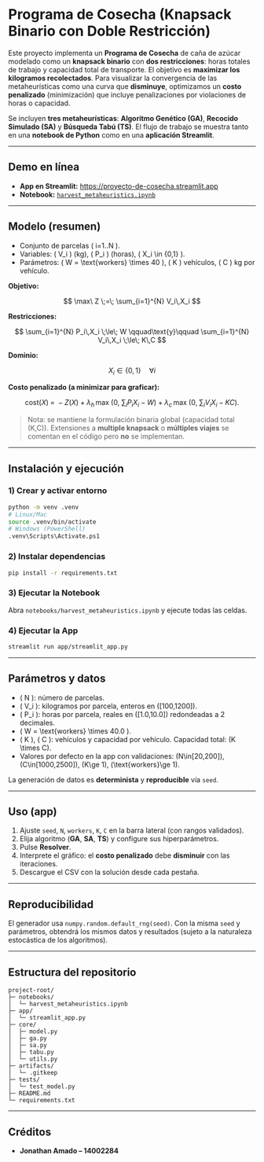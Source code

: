 # Programa de Cosecha (Knapsack Binario con Doble Restricción)

Este proyecto implementa un **Programa de Cosecha** de caña de azúcar modelado como un **knapsack binario** con **dos restricciones**: horas totales de trabajo y capacidad total de transporte. El objetivo es **maximizar los kilogramos recolectados**. Para visualizar la convergencia de las metaheurísticas como una curva que **disminuye**, optimizamos un **costo penalizado** (minimización) que incluye penalizaciones por violaciones de horas o capacidad.

Se incluyen **tres metaheurísticas**: **Algoritmo Genético (GA)**, **Recocido Simulado (SA)** y **Búsqueda Tabú (TS)**. El flujo de trabajo se muestra tanto en una **notebook de Python** como en una **aplicación Streamlit**.

---

## Demo en línea
- **App en Streamlit:** https://proyecto-de-cosecha.streamlit.app
- **Notebook:** [`harvest_metaheuristics.ipynb`](./notebooks/harvest_metaheuristics.ipynb)

---

## Modelo (resumen)

- Conjunto de parcelas \( i=1..N \).
- Variables: \( V_i \) (kg), \( P_i \) (horas), \( X_i \in \{0,1\} \).
- Parámetros: \( W = \text{workers} \times 40 \), \( K \) vehículos, \( C \) kg por vehículo.

**Objetivo:**

$$
\max\ Z \;=\; \sum_{i=1}^{N} V_i\,X_i
$$

**Restricciones:**

$$
\sum_{i=1}^{N} P_i\,X_i \;\le\; W
\qquad\text{y}\qquad
\sum_{i=1}^{N} V_i\,X_i \;\le\; K\,C
$$

**Dominio:**

$$
X_i \in \{0,1\}\quad \forall i
$$

**Costo penalizado (a minimizar para graficar):**

$$
\text{cost}(X) \;=\; -Z(X)\;+\;\lambda_h\,\max\!\Big(0,\ \textstyle\sum_i P_i X_i - W\Big)\;+\;\lambda_c\,\max\!\Big(0,\ \textstyle\sum_i V_i X_i - K C\Big).
$$

> Nota: se mantiene la formulación binaria global (capacidad total \(K\,C\)). Extensiones a **multiple knapsack** o **múltiples viajes** se comentan en el código pero **no** se implementan.

---

## Instalación y ejecución

### 1) Crear y activar entorno
```bash
python -m venv .venv
# Linux/Mac
source .venv/bin/activate
# Windows (PowerShell)
.venv\Scripts\Activate.ps1
```

### 2) Instalar dependencias
```bash
pip install -r requirements.txt
```

### 3) Ejecutar la Notebook
Abra `notebooks/harvest_metaheuristics.ipynb` y ejecute todas las celdas.

### 4) Ejecutar la App
```bash
streamlit run app/streamlit_app.py
```

---

## Parámetros y datos
- \( N \): número de parcelas.
- \( V_i \): kilogramos por parcela, enteros en \([100,1200]\).
- \( P_i \): horas por parcela, reales en \([1.0,10.0]\) redondeadas a 2 decimales.
- \( W = \text{workers} \times 40.0 \).
- \( K \), \( C \): vehículos y capacidad por vehículo. Capacidad total: \(K \times C\).
- Valores por defecto en la app con validaciones: \(N\in[20,200]\), \(C\in[1000,2500]\), \(K\ge 1\), \(\text{workers}\ge 1\).

La generación de datos es **determinista** y **reproducible** vía `seed`.

---

## Uso (app)
1. Ajuste `seed`, `N`, `workers`, `K`, `C` en la barra lateral (con rangos validados).
2. Elija algoritmo (**GA**, **SA**, **TS**) y configure sus hiperparámetros.
3. Pulse **Resolver**.
4. Interprete el gráfico: el **costo penalizado** debe **disminuir** con las iteraciones.
5. Descargue el CSV con la solución desde cada pestaña.

---

## Reproducibilidad
El generador usa `numpy.random.default_rng(seed)`. Con la misma `seed` y parámetros, obtendrá los mismos datos y resultados (sujeto a la naturaleza estocástica de los algoritmos).

---

## Estructura del repositorio
```
project-root/
├─ notebooks/
│  └─ harvest_metaheuristics.ipynb
├─ app/
│  └─ streamlit_app.py
├─ core/
│  ├─ model.py
│  ├─ ga.py
│  ├─ sa.py
│  ├─ tabu.py
│  └─ utils.py
├─ artifacts/
│  └─ .gitkeep
├─ tests/
│  └─ test_model.py
├─ README.md
└─ requirements.txt
```

---

## Créditos
- **Jonathan Amado – 14002284**
